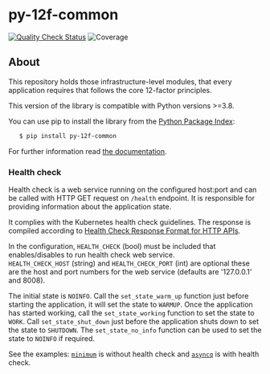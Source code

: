 # py-12f-common

[![Quality Check Status](https://github.com/tombenke/py-12f-common/workflows/Quality%20Check/badge.svg)](https://github.com/tombenke/py-12f-common)
![Coverage](./coverage.svg)

## About

This repository holds those infrastructure-level modules,
that every application requires that follows the core 12-factor principles.

This version of the library is compatible with Python versions >=3.8.

You can use pip to install the library from the
[Python Package Index](https://pypi.org/project/py-12f-common/):

```bash
   $ pip install py-12f-common
```

For further information read [the documentation](https://tombenke.github.io/py-12f-common/).

### Health check
Health check is a web service running on the configured host:port and can be called with HTTP GET request on 
`/health` endpoint. It is responsible for providing information about the application state.

It complies with the Kubernetes health check guidelines. The response is compiled according to 
[Health Check Response Format for HTTP APIs](https://datatracker.ietf.org/doc/html/draft-inadarei-api-health-check-06).

In the configuration, `HEALTH_CHECK` (bool) must be included that enables/disables to run health check web service.  
`HEALTH_CHECK_HOST` (string) and `HEALTH_CHECK_PORT` (int) are optional these are the host and port numbers for the web 
service (defaults are '127.0.0.1' and 8008). 

The initial state is `NOINFO`. Call the `set_state_warm_up` function just before starting the application, it will set 
the state to `WARMUP`. Once the application has started working, call the `set_state_working` function to set the state 
to `WORK`. Call `set_state_shut_down` just before the application shuts down to set the state to `SHUTDOWN`. The 
`set_state_no_info` function can be used to set the state to `NOINFO` if required.

See the examples: [`minimum`](common/examples/minimum/) is without health check and [`asyncq`](common/examples/asyncq/) 
is with health check.
